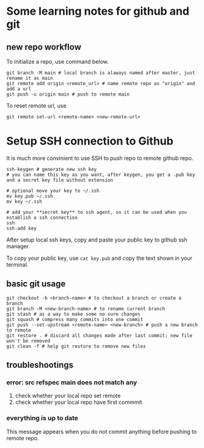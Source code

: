 # Some learning notes for github and git

## new repo workflow

To initialize a repo, use command below.

```shell
git branch -M main # local branch is alaways named after master, just rename it as main
git remote add origin <remote_url> # name remote repo as "origin" and add a url
git push -u origin main # push to remote main 
```

To reset remote url, use

```shell
git remote set-url <remote-name> <new-remote-url>
```

# Setup SSH connection to Github

It is much more convinient to use SSH to push repo to remote github repo.

```shell
ssh-keygen # generate new ssh key
# you can name this key as you want, after keygen, you get a .pub key and a secret key file without extension

# optional move your key to ~/.ssh
mv key.pub ~/.ssh 
mv key ~/.ssh 

# add your **secret key** to ssh agent, so it can be used when you establish a ssh connection
ssh 
ssh-add key 

```

After setup local ssh keys, copy and paste your public key to github ssh manager.

To copy your public key, use `cat key.pub` and copy the text shown in your terminal.

## basic git usage

```shell
git checkout -b <branch-name> # to checkout a branch or create a branch
git branch -M <new-branch-name> # to rename current branch
git stash # as a way to make some no sure changes
git squash # compress many commits into one commit
git push --set-upstream <remote-name> <new-branch> # push a new branch to remote
git restore . # discard all changes made after last commit; new file won't be removed
git clean -f # help git restore to remove new files
```

## troubleshootings

### error: src refspec main does not match any

1. check whether your local repo set remote
2. check whether your local repo have first commmit

### everything is up to date

This message appears when you do not commit anything before pushing to remote repo.
